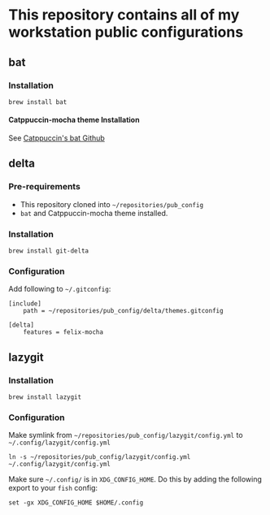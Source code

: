 # This repository contains all of my workstation public configurations

## bat

### Installation

`brew install bat`

#### Catppuccin-mocha theme Installation

See [Catppuccin's bat Github](https://github.com/catppuccin/bat)

## delta

### Pre-requirements

- This repository cloned into `~/repositories/pub_config`
- `bat` and Catppuccin-mocha theme installed.

### Installation

`brew install git-delta`

### Configuration

Add following to `~/.gitconfig`:
```
[include]
    path = ~/repositories/pub_config/delta/themes.gitconfig

[delta]
    features = felix-mocha
```

## lazygit

### Installation

`brew install lazygit`

### Configuration

Make symlink from `~/repositories/pub_config/lazygit/config.yml` to `~/.config/lazygit/config.yml`

`ln -s ~/repositories/pub_config/lazygit/config.yml ~/.config/lazygit/config.yml`

Make sure `~/.config/` is in `XDG_CONFIG_HOME`. Do this by adding the following export to your `fish` config:

`set -gx XDG_CONFIG_HOME $HOME/.config`

